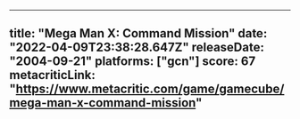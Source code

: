
---
title: "Mega Man X: Command Mission"
date: "2022-04-09T23:38:28.647Z"
releaseDate: "2004-09-21"
platforms: ["gcn"]
score: 67
metacriticLink: "https://www.metacritic.com/game/gamecube/mega-man-x-command-mission"
---
